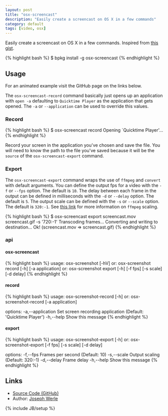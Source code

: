 ```yaml
---
layout: post
title: "osx-screencast"
description: "Easily create a screencast on OS X in a few commands"
category: default
tags: [video, osx]
---
```


Easily create a screencast on OS X in a few commands.
Inspired from [this gist](https://gist.github.com/dergachev/4627207).

{% highlight bash %}
$ bpkg install -g osx-screencast
{% endhighlight %}

## Usage

For an animated example visit the GitHub page on the links below.

The `osx-screencast-record` command basically just opens up an application with `open -a` defaulting to `Quicktime Player` as the application that gets opened. The `-a` or `--application` can be used to override this values.

### Record

{% highlight bash %}
$ osx-screencast record
Opening `Quicktime Player'...
{% endhighlight %}

Record your screen in the application you've chosen and save the file.
You will need to know the path to the file you've saved because it will be the `source` of the `osx-screencast-export` command.

### Export

The `osx-screencast-export` command wraps the use of `ffmpeg` and `convert` with default arguments. You can define the output fps for a video with the `-f` or `--fps` option. The default is `10`. The delay between each frame in the output can be defined in milliseconds with the `-d` or `--delay` option. The default is `5`. The output scale can be defined with the `-s` or `--scale` option. The default is `320:-1`. See [this link](https://trac.ffmpeg.org/wiki/Scaling%20(resizing)%20with%20ffmpeg) for more information on `ffmpeg` scaling.

{% highlight bash %}
$ osx-screencast export screencast.mov screencast.gif -s '720:-1'
Transcoding frames...
Converting and writing to destination...
Ok! (screencast.mov => screencast.gif)
{% endhighlight %}

### api

#### osx-screencast

{% highlight bash %}
usage: osx-screenshot [-hV]
or: osx-screenshot record [-h] [-a application]
or: osx-screenshot export [-h] [-f fps] [-s scale] [-d delay] <src> <dest>
{% endhighlight %}

#### record

{% highlight bash %}
usage: osx-screenshot-record [-h]
or: osx-screenshot-record [-a application]

options:
-a,--application     Set screen recording application  (Default: 'Quicktime Player')
-h,--help            Show this message
{% endhighlight %}

#### export

{% highlight bash %}
usage: osx-screenshot-export [-h]
or: osx-screenshot-export [-f fps] [-s scale] [-d delay] <src> <dest>

options:
-f,--fps        Frames per second (Default: 10)
-s,--scale      Output scaling (Default: 320:-1)
-d,--delay      Frame delay
-h,--help       Show this message
{% endhighlight %}

## Links

* [Source Code (GitHub)](https://github.com/bpkg/osx-screencast)
* Author: [Joseph Werle](https://github.com/jwerle)

{% include JB/setup %}
